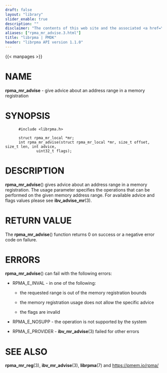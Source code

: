 ```yaml
---
draft: false
layout: "library"
slider_enable: true
description: ""
disclaimer: "The contents of this web site and the associated <a href=\"https://github.com/pmem\">GitHub repositories</a> are BSD-licensed open source."
aliases: ["rpma_mr_advise.3.html"]
title: "librpma | PMDK"
header: "librpma API version 1.1.0"
---
```

{{< manpages >}}

[comment]: <> (SPDX-License-Identifier: BSD-3-Clause)
[comment]: <> (Copyright 2020-2023, Intel Corporation)

# NAME

**rpma_mr_advise** - give advice about an address range in a memory
registration

# SYNOPSIS

          #include <librpma.h>

          struct rpma_mr_local *mr;
          int rpma_mr_advise(struct rpma_mr_local *mr, size_t offset, size_t len, int advice,
                  uint32_t flags);

# DESCRIPTION

**rpma_mr_advise**() gives advice about an address range in a memory
registration. The usage parameter specifies the operations that can be
performed on the given memory address range. For available advice and
flags values please see **ibv_advise_mr**(3).

# RETURN VALUE

The **rpma_mr_advise**() function returns 0 on success or a negative
error code on failure.

# ERRORS

**rpma_mr_advise**() can fail with the following errors:

-   RPMA_E\_INVAL - in one of the following:

    -   the requested range is out of the memory registration bounds

    -   the memory registration usage does not allow the specific advice

    -   the flags are invalid

-   RPMA_E\_NOSUPP - the operation is not supported by the system

-   RPMA_E\_PROVIDER - **ibv_mr_advise**(3) failed for other errors

# SEE ALSO

**rpma_mr_reg**(3), **ibv_mr_advise**(3), **librpma**(7) and
https://pmem.io/rpma/
